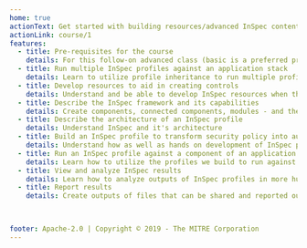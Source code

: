 ```yaml
---
home: true
actionText: Get started with building resources/advanced InSpec content →
actionLink: course/1
features:
  - title: Pre-requisites for the course
    details: For this follow-on advanced class (basic is a preferred prerequisite), we’ll be writing InSpec Resources in the Ruby language, so it is highly recommended students of the advanced class unfamiliar with Ruby review the following Ruby primers [Ruby in 20 minutes](https://www.ruby-lang.org/en/documentation/quickstart [Ruby Programming Language - Full Course](https://www.youtube.com/watch?v=t_ispmWmdjY&vl=en) [InSpec Developer Course](https://mitre-inspec-developer.netlify.app/)
  - title: Run multiple InSpec profiles against an application stack
    details: Learn to utilize profile inheritance to run multiple profiles against an applicaiton stack
  - title: Develop resources to aid in creating controls
    details: Understand and be able to develop InSpec resources when the required functionality doesn't exist
  - title: Describe the InSpec framework and its capabilities
    details: Create components, connected components, modules - and their tests - right from the CLI
  - title: Describe the architecture of an InSpec profile
    details: Understand InSpec and it's architecture
  - title: Build an InSpec profile to transform security policy into automated security testing
    details: Understand how as well as hands on development of InSpec profiles
  - title: Run an InSpec profile against a component of an application stack
    details: Learn how to utilize the profiles we build to run against an application stack
  - title: View and analyze InSpec results
    details: Learn how to analyze outputs of InSpec profiles in more human readable format
  - title: Report results
    details: Create outputs of files that can be shared and reported out based on InSpec results

    

footer: Apache-2.0 | Copyright © 2019 - The MITRE Corporation
---
```

